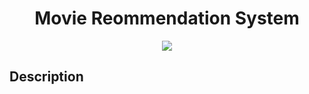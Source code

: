 <h1 align="center">Movie Reommendation System</h1>


<p align="center">
  
<img src="https://badges.frapsoft.com/os/v1/open-source.svg?v=103" >

</p>


## Description


